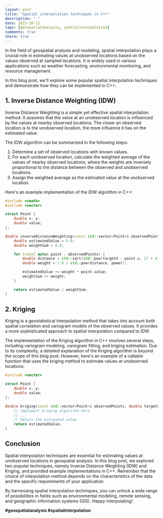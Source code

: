 ```yaml
---
layout: post
title: "Spatial interpolation techniques in C++"
description: " "
date: 2023-10-12
tags: [geospatialanalysis, spatialinterpolation]
comments: true
share: true
---
```


In the field of geospatial analysis and modeling, spatial interpolation plays a crucial role in estimating values at unobserved locations based on the values observed at sampled locations. It is widely used in various applications such as weather forecasting, environmental monitoring, and resource management.

In this blog post, we'll explore some popular spatial interpolation techniques and demonstrate how they can be implemented in C++.

## 1. Inverse Distance Weighting (IDW)

Inverse Distance Weighting is a simple yet effective spatial interpolation method. It assumes that the value at an unobserved location is influenced by the values at nearby observed locations. The closer an observed location is to the unobserved location, the more influence it has on the estimated value.

The IDW algorithm can be summarized in the following steps:

1. Determine a set of observed locations with known values.
2. For each unobserved location, calculate the weighted average of the values of nearby observed locations, where the weights are inversely proportional to the distance between the observed and unobserved locations.
3. Assign the weighted average as the estimated value at the unobserved location.

Here's an example implementation of the IDW algorithm in C++:

```cpp
#include <cmath>
#include <vector>

struct Point {
    double x, y;
    double value;
};

double inverseDistanceWeighting(const std::vector<Point>& observedPoints, double targetX, double targetY, double power) {
    double estimatedValue = 0.0;
    double weightSum = 0.0;

    for (const auto& point : observedPoints) {
        double distance = std::sqrt(std::pow(targetX - point.x, 2) + std::pow(targetY - point.y, 2));
        double weight = 1.0 / std::pow(distance, power);

        estimatedValue += weight * point.value;
        weightSum += weight;
    }

    return estimatedValue / weightSum;
}
```
 
## 2. Kriging

Kriging is a geostatistical interpolation method that takes into account both spatial correlation and variogram models of the observed values. It provides a more sophisticated approach to spatial interpolation compared to IDW.

The implementation of the Kriging algorithm in C++ involves several steps, including variogram modeling, variogram fitting, and kriging estimation. Due to its complexity, a detailed explanation of the Kriging algorithm is beyond the scope of this blog post. However, here's an example of a callable function that uses the kriging method to estimate values at unobserved locations:

```cpp
#include <vector>

struct Point {
    double x, y;
    double value;
};

double kriging(const std::vector<Point>& observedPoints, double targetX, double targetY) {
    // Implement kriging algorithm here
    // ...
    // Return the estimated value
    return estimatedValue;
}
```

## Conclusion

Spatial interpolation techniques are essential for estimating values at unobserved locations in geospatial analysis. In this blog post, we explored two popular techniques, namely Inverse Distance Weighting (IDW) and Kriging, and provided example implementations in C++. Remember that the choice of interpolation method depends on the characteristics of the data and the specific requirements of your application.

By harnessing spatial interpolation techniques, you can unlock a wide range of possibilities in fields such as environmental modeling, remote sensing, and geographic information systems (GIS). Happy interpolating!

**#geospatialanalysis #spatialinterpolation**